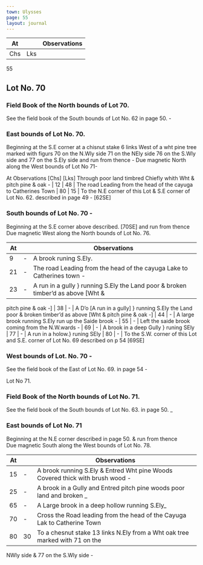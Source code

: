 ```yaml
---
town: Ulysses
page: 55
layout: journal
---
```


| At |    | Observations |
| -- | -- | ------------ |
| Chs | Lks | |

55

## Lot No. 70

### Field Book of the North bounds of Lot 70.

See the field book of the South bounds of Lot No. 62 in page 50. -

### East bounds of Lot No. 70.

Beginning at the S.E corner at a chisnut stake 6 links West of a wht pine tree marked with figurs 70 on the N.Wly side 71 on the NEly side 76 on the S.Wly side and 77 on the S.Ely side and run from thence - Due magnetic North along the West bounds of Lot No 71-

At      Observations
[Chs]  [Lks]
Through poor land timbred Chiefly whith Wht & pitch pine & oak -
| 12 | 48 | The road Leading from the head of the cayuga to Catherines Town
| 80 | 15 | To the N.E corner of this Lot & S.E corner of Lot No. 62. described in page 49 -
[62SE]

### South bounds of Lot No. 70 -

Beginning at the S.E corner above described. [70SE] and run from thence \
Due magnetic West along the North bounds of Lot No. 76.

| At |    | Observations |
| -- | -- | ------------ |
| 9 | - | A brook runing S.Ely.
| 21 | - | The road Leading from the head of the cayuga Lake to Catherines town -
| 23 | - | A run in a gully } running S.Ely the Land poor & broken timber’d as above [Wht &
pitch pine & oak -]
| 38 | - | A D’o  [A run in a gully] } running S.Ely the Land poor & broken timber’d as above
[Wht & pitch pine & oak -]
| 44 | - | A large brook running S.Ely run up the Saide brook -
| 55 | - | Left the saide brook coming from the N.W.wards -
| 69 | - | A brook in a deep Gully } runing SEly
| 77 | - | A run in a holow.} runing SEly
| 80 | - | To the S.W. corner of this Lot and S.E. corner of Lot No. 69 described on p 54
[69SE]

### West bounds of Lot. No. 70 -

See the field book of the East of Lot No. 69. in page 54 -

Lot No 71.
### Field Book of the North bounds of Lot No. 71.

See the field book of the South bounds of Lot No. 63. in page 50. _

### East bounds of Lot No. 71

Beginning at the N.E corner described in page 50. & run from thence \
Due magnetic South along the West bounds of Lot No. 78.

| At |    | Observations |
| -- | -- | ------------ |
| 15 | - | A brook running S.Ely & Entred Wht pine Woods Covered thick with brush wood -
| 25 | - | A brook in a Gully and Entred pitch pine woods poor land and broken _
| 65 | - | A Large brook in a deep hollow running S.Ely_
| 70 | - | Cross the Road leading from the head of the Cayuga Lak to Catherine Town
| 80 | 30 | To a chesnut stake 13 links N.Ely from a Wht oak tree marked with 71 on the
NWly side & 77 on the S.Wly side -
